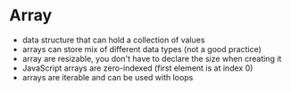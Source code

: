 # Array

- data structure that can hold a collection of values
- arrays can store mix of different data types (not a good practice)
- array are resizable, you don't have to declare the size when creating it
- JavaScript arrays are zero-indexed (first element is at index 0)
- arrays are iterable and can be used with loops